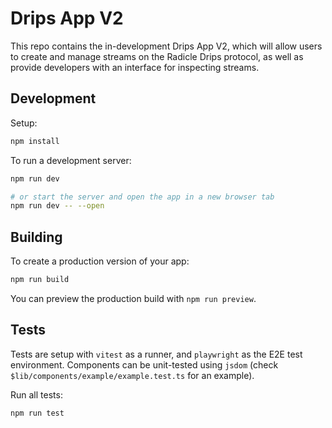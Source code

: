 # Drips App V2

This repo contains the in-development Drips App V2, which will allow users to create and manage streams on the Radicle Drips protocol, as well as provide developers with an interface for inspecting streams.

## Development

Setup:

```bash
npm install
```

To run a development server:

```bash
npm run dev

# or start the server and open the app in a new browser tab
npm run dev -- --open
```

## Building

To create a production version of your app:

```bash
npm run build
```

You can preview the production build with `npm run preview`.

## Tests

Tests are setup with `vitest` as a runner, and `playwright` as the E2E test environment. Components can be unit-tested using `jsdom` (check `$lib/components/example/example.test.ts` for an example).

Run all tests:

```bash
npm run test
```
